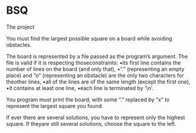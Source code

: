 # BSQ

The project

You must find the largest possible square on a board while avoiding obstacles.

The board is represented by a file passed as the program’s argument. The file is valid if it is respecting thoseconstraints:
      •its first line contains the number of lines on the board (and only that),
      •“.” (representing an empty place) and “o” (representing an obstacle) are the only two characters for theother lines,
      •all of the lines are of the same length (except the first one),
      •it contains at least one line,
      •each line is terminated by ‘\n’.
      
You program must print the board, with some “.” replaced by “x” to represent the largest square you found.

If ever there are several solutions, you have to represent only the highest square.
If theyare still several solutions, choose the square to the left.

